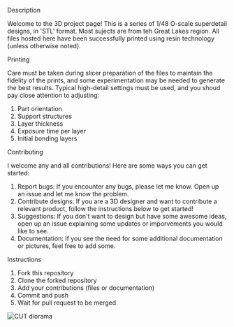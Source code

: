Description

Welcome to the 3D project page!  This is a series of 1/48 O-scale superdetail designs, in 'STL' format.  Most sujects are from teh Great Lakes region.  All files hosted here have been successfully printed using resin technology (unless otherwise noted).  

Printing

Care must be taken during slicer preparation of the files to maintain the fidelity of the prints, and some experimentation may be needed to generate the best results.  Typical high-detail settings must be used, and you shoud pay close attention to adjusting:
  1. Part orientation
  2. Support structures
  3. Layer thickness
  4. Exposure time per layer
  5. Initial bonding layers

Contributing

I welcome any and all contributions!  Here are some ways you can get started:
  1. Report bugs: If you encounter any bugs, please let me know. Open up an issue and let me know the problem.
  2. Contribute designs: If you are a 3D designer and want to contribute a relevant product, follow the instructions below to get started!
  3. Suggestions: If you don't want to design but have some awesome ideas, open up an issue explaining some updates or imporvements you would like to see.
  4. Documentation: If you see the need for some additional documentation or pictures, feel free to add some.

Instructions

  1. Fork this repository
  2. Clone the forked repository
  3. Add your contributions (files or documentation)
  4. Commit and push
  5. Wait for pull request to be merged

![CUT diorama](https://github.com/user-attachments/assets/c80e7d03-5e89-485e-8fa2-9adb17f3f2bd)
